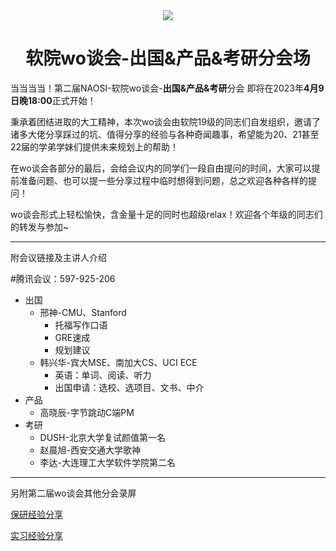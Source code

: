 <center><img src='./vx-cover.jpeg'/><br><h1>软院wo谈会-出国&产品&考研分会场</h1></center>

当当当当！第二届NAOSI-软院wo谈会-**出国&产品&考研**分会 即将在2023年**4月9日晚18:00**正式开始！

秉承着团结进取的大工精神，本次wo谈会由软院19级的同志们自发组织，邀请了诸多大佬分享踩过的坑、值得分享的经验与各种奇闻趣事，希望能为20、21甚至22届的学弟学妹们提供未来规划上的帮助！

在wo谈会各部分的最后，会给会议内的同学们一段自由提问的时间，大家可以提前准备问题、也可以提一些分享过程中临时想得到问题，总之欢迎各种各样的提问！

wo谈会形式上轻松愉快，含金量十足的同时也超级relax！欢迎各个年级的同志们的转发与参加~

---

附会议链接及主讲人介绍

#腾讯会议：597-925-206

* 出国
  * 邢神-CMU、Stanford
    * 托福写作口语
    * GRE速成
    * 规划建议
  * 韩兴华-宾大MSE、南加大CS、UCI ECE
    * 英语：单词、阅读、听力
    * 出国申请：选校、选项目、文书、中介
* 产品
  * 高晓辰-字节跳动C端PM
* 考研
  * DUSH-北京大学复试颜值第一名
  * 赵晨旭-西安交通大学歌神
  * 李达-大连理工大学软件学院第二名

---

另附第二届wo谈会其他分会录屏

[保研经验分享](https://www.bilibili.com/video/BV1me4y1q7sE)

[实习经验分享](https://www.bilibili.com/video/BV1ee4y1q7ZJ)